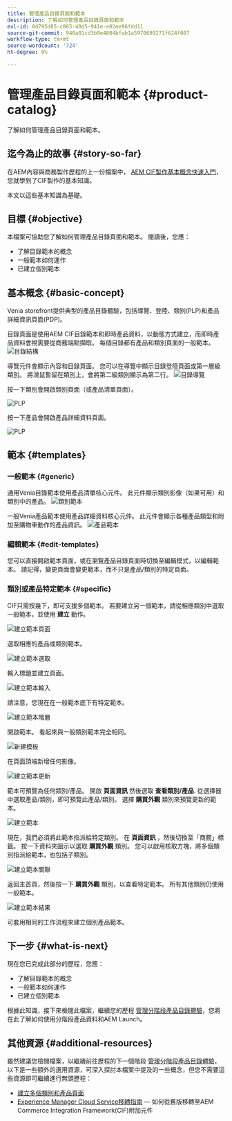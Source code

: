 ```yaml
---
title: 管理產品目錄頁面和範本
description: 了解如何管理產品目錄頁面和範本
exl-id: 0d795d85-c865-40d5-941e-e02ee96fdd11
source-git-commit: 940a01cd3b9e4804bfab1a5970699271f624f087
workflow-type: tm+mt
source-wordcount: '724'
ht-degree: 0%

---
```


# 管理產品目錄頁面和範本 {#product-catalog}

了解如何管理產品目錄頁面和範本。

## 迄今為止的故事 {#story-so-far}

在AEM內容與商務製作歷程的上一份檔案中， [AEM CIF製作基本概念快速入門](getting-started.md)，您就學到了CIF製作的基本知識。

本文以這些基本知識為基礎。

## 目標 {#objective}

本檔案可協助您了解如何管理產品目錄頁面和範本。 閱讀後，您應：

* 了解目錄範本的概念
* 一般範本如何運作
* 已建立個別範本

## 基本概念 {#basic-concept}

Venia storefront提供典型的產品目錄體驗，包括導覽、登陸、類別(PLP)和產品詳細資訊頁面(PDP)。

目錄頁面是使用AEM CIF目錄範本和即時產品資料，以動態方式建立，而即時產品資料會視需要從商務端點擷取。 每個目錄都有產品和類別頁面的一般範本。
![目錄結構](assets/catalog-structure.png)

導覽元件會顯示內容和目錄頁面。 您可以在導覽中顯示目錄登陸頁面或第一層級類別。 將滑鼠暫留在類別上，會將第二級類別顯示為第二行。
![目錄導覽](assets/catalog-navigation.png)

按一下類別會開啟類別頁面（或產品清單頁面）。

![PLP](assets/catalog-plp.png)

按一下產品會開啟產品詳細資料頁面。

![PLP](assets/catalog-pdp.png)

## 範本 {#templates}

### 一般範本 {#generic}

通用Venia目錄範本使用產品清單核心元件。 此元件顯示類別影像（如果可用）和類別中的產品。
![類別範本](assets/category-template.png)

一般Venia產品範本使用產品詳細資料核心元件。 此元件會顯示各種產品類型和附加至購物車動作的產品資訊。
![產品範本](assets/product-template.png)

### 編輯範本 {#edit-templates}

您可以直接開啟範本頁面，或在瀏覽產品目錄頁面時切換至編輯模式，以編輯範本。 請記得，變更頁面會變更範本，而不只是產品/類別的特定頁面。

### 類別或產品特定範本 {#specific}

CIF只需按幾下，即可支援多個範本。 若要建立另一個範本，請從相應類別中選取一般範本，並使用 **建立** 動作。

![建立範本頁面](assets/create-template-page.png)

選取相應的產品或類別範本。

![建立範本選取](assets/create-template-select.png)

輸入標題並建立頁面。

![建立範本輸入](assets/create-template-enter.png)

請注意，您現在在一般範本底下有特定範本。

![建立範本階層](assets/create-template-hierachry.png)

開啟範本。 看起來與一般類別範本完全相同。

![新建模板](assets/create-template-new.png)

在頁面頂端新增任何影像。

![建立範本更新](assets/create-template-update.png)

範本可預覽為任何類別/產品。 開啟 **頁面資訊** 然後選取 **查看類別/產品**. 從選擇器中選取產品/類別，即可預覽此產品/類別。 選擇 **購買外觀** 類別來預覽更新的範本。

![建立範本 ](assets/create-template-picker.png)

現在，我們必須將此範本指派給特定類別。 在 **頁面資訊** ，然後切換至「商務」標籤。 按一下資料夾圖示以選取 **購買外觀** 類別。 您可以啟用核取方塊，將多個類別指派給範本，也包括子類別。

![建立範本關聯](assets/create-template-associate.png)

返回主首頁，然後按一下 **購買外觀** 類別，以查看特定範本。 所有其他類別仍使用一般範本。

![建立範本結果](assets/create-template-result.png)

可套用相同的工作流程來建立個別產品範本。

## 下一步 {#what-is-next}

現在您已完成此部分的歷程，您應：

* 了解目錄範本的概念
* 一般範本如何運作
* 已建立個別範本

根據此知識，接下來檢閱此檔案，繼續您的歷程 [管理分階段產品目錄體驗](staged-catalog.md)，您將在此了解如何使用分階段產品資料和AEM Launch。

## 其他資源 {#additional-resources}

雖然建議您檢閱檔案，以繼續前往歷程的下一個階段 [管理分階段產品目錄體驗](staged-catalog.md)，以下是一些額外的選用資源，可深入探討本檔案中提及的一些概念，但您不需要這些資源即可繼續進行無頭歷程：

* [建立多個類別和產品頁面](/help/commerce-cloud/authoring/multi-template-usage.md)
* [Experience Manager Cloud Service移轉指南](/help/commerce-cloud/migration.md)  — 如何從舊版移轉至AEM Commerce Integration Framework(CIF)附加元件
